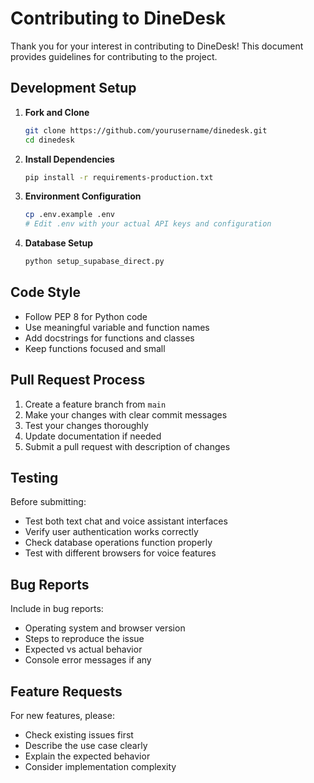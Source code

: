 # Contributing to DineDesk

Thank you for your interest in contributing to DineDesk! This document provides guidelines for contributing to the project.

## Development Setup

1. **Fork and Clone**
   ```bash
   git clone https://github.com/yourusername/dinedesk.git
   cd dinedesk
   ```

2. **Install Dependencies**
   ```bash
   pip install -r requirements-production.txt
   ```

3. **Environment Configuration**
   ```bash
   cp .env.example .env
   # Edit .env with your actual API keys and configuration
   ```

4. **Database Setup**
   ```bash
   python setup_supabase_direct.py
   ```

## Code Style

- Follow PEP 8 for Python code
- Use meaningful variable and function names
- Add docstrings for functions and classes
- Keep functions focused and small

## Pull Request Process

1. Create a feature branch from `main`
2. Make your changes with clear commit messages
3. Test your changes thoroughly
4. Update documentation if needed
5. Submit a pull request with description of changes

## Testing

Before submitting:
- Test both text chat and voice assistant interfaces
- Verify user authentication works correctly
- Check database operations function properly
- Test with different browsers for voice features

## Bug Reports

Include in bug reports:
- Operating system and browser version
- Steps to reproduce the issue
- Expected vs actual behavior
- Console error messages if any

## Feature Requests

For new features, please:
- Check existing issues first
- Describe the use case clearly
- Explain the expected behavior
- Consider implementation complexity